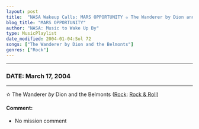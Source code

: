 ```yaml
---
layout: post
title:  "NASA Wakeup Calls: MARS OPPORTUNITY ✫ The Wanderer by Dion and the Belmonts ⊹ March 17, 2004"
blog_title: "MARS OPPORTUNITY"
author: "NASA: Music to Wake Up By"
type: MusicPlaylist
date_modified: 2004-01-04:Sol 72
songs: ["The Wanderer by Dion and the Belmonts"]
genres: ["Rock"]
---
```


----
### DATE: March 17, 2004
----
✫ The Wanderer *by* Dion and the Belmonts ([Rock](https://www.discogs.com/genre/Rock): [Rock & Roll](https://www.discogs.com/style/Rock%20%26%20Roll)) <a target="blank_" href="https://www.discogs.com/Dion-3-Dion-The-Belmonts-The-Wanderer/release/3024710">
    <i class="fas fa-compact-disc"
       title="Discogs entry for this song"
       alt="Discogs entry for this song"
       style="font-size: 1.1em;"></i></a>
    

#### Comment:
* No mission comment



<br/>
<center>
	<a target="_blank"
	   href="https://twitter.com/intent/tweet?hashtags=Space,NASA,Playlist,NASAWakeupCalls,SpaceProgram&text=🚀 {{ page.author}}, {{ page.title }}. {{ site.url }}{{ page.url }}&via=nasawakeupcalls"><i class="fab fa-twitter" title="Tweet this page" alt="Tweet this page" style="font-size: 1.3em;"></i></a>
	&nbsp; 	<i class="fas fa-user-astronaut" style="font-size: 1.5em;"></i> &nbsp;
    <a id="custom_amazon_link"
       type="amzn" search="#"
       category="popular music">
    <i class="fab fa-amazon" style="font-size: 1.3em;"></i></a>
</center>

<!-- Randomly resolve an individual entry from a song array -->
<script src="/assets/javascript/seedrandom.min.js"></script>
<script>
  var wake_me_up = ["The Wanderer by Dion and the Belmonts"];
  var prng = new Math.seedrandom();
  function randomSong() {
    song = wake_me_up[Math.floor(Math.random() * wake_me_up.length)];
    var amazon_link = document.getElementById("custom_amazon_link");
    amazon_link.setAttribute("search", song);
  }
  window.onload = randomSong();
</script>
